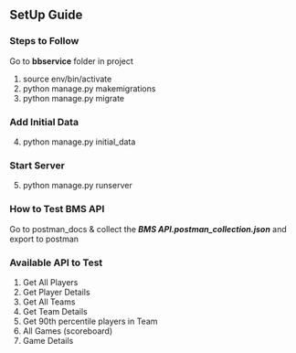 ## SetUp Guide

### Steps to Follow
Go to **bbservice** folder in project

1. source env/bin/activate
2. python manage.py makemigrations
3. python manage.py migrate

###  Add Initial Data
4. python manage.py initial_data

###  Start Server
5. python manage.py runserver


### How to Test BMS API

Go to postman_docs & collect the **_BMS API.postman_collection.json_** and export to postman

### Available API to Test

1. Get All Players
2. Get Player Details
3. Get All Teams
4. Get Team Details
5. Get 90th percentile players in Team
6. All Games (scoreboard)
7. Game Details


